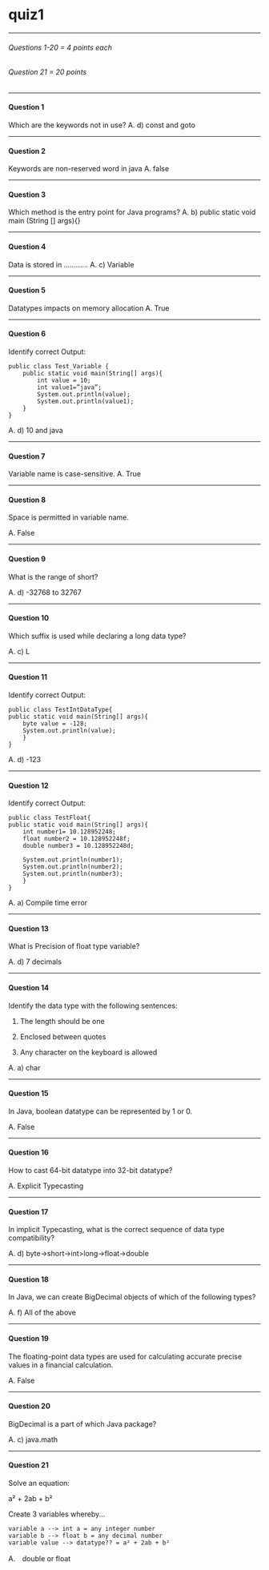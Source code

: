# quiz1
***
###### Questions 1-20 = 4 points each
###### Question 21 = 20 points
***

#### Question 1 
Which are the keywords not in use?
A. d) const and goto

***
#### Question 2
Keywords are non-reserved word in java
A. false

***
#### Question 3
Which method is the entry point for Java programs?
A. b) public static void main (String [] args){} 

***
#### Question 4
Data is stored in ............
A. c) Variable

***
#### Question 5
Datatypes impacts on memory allocation
A. True

***
#### Question 6
Identify correct Output:
```
public class Test_Variable {
    public static void main(String[] args){
        int value = 10;
        int value1=”java”;
        System.out.println(value);
        System.out.println(value1);
    }
}
```

A. d) 10 and java

***
#### Question 7
Variable name is case-sensitive.
A. True

***
#### Question 8
Space is permitted in variable name.

A. False

***
#### Question 9
What is the range of short?

A. d) -32768 to 32767

***
#### Question 10
Which suffix is used while declaring a long data type?

A. c) L

***
#### Question 11
Identify correct Output:
```
public class TestIntDataType{
public static void main(String[] args){
    byte value = -128;
    System.out.println(value);
    }
}
```

A. d) -123

***
#### Question 12
Identify correct Output:
```
public class TestFloat{
public static void main(String[] args){
    int number1= 10.128952248;
    float number2 = 10.128952248f;
    double number3 = 10.128952248d;
 
    System.out.println(number1);
    System.out.println(number2);
    System.out.println(number3);
    }
}
```

A. a) Compile time error

***
#### Question 13
What is Precision of float type variable?

A. d) 7 decimals

***
#### Question 14
Identify the data type with the following sentences:

1. The length should be one

2. Enclosed between quotes

3. Any character on the keyboard is allowed

A. a) char

***
#### Question 15
In Java, boolean datatype can be represented by 1 or 0.

A. False

***
#### Question 16
How to cast 64-bit datatype into 32-bit datatype?

A. Explicit Typecasting

***
#### Question 17
In implicit Typecasting, what is the correct sequence of data type compatibility?

A. d) byte->short->int>long->float->double

***
#### Question 18
In Java, we can create BigDecimal objects of which of the following types?

A. f) All of the above

***
#### Question 19
The floating-point data types are used for calculating accurate precise values in a financial calculation.

A. False

***
#### Question 20
BigDecimal is a part of which Java package?

A. c) java.math

***
#### Question 21
Solve an equation:

a² + 2ab + b²

Create 3 variables whereby...
```
variable a --> int a = any integer number
variable b --> float b = any decimal number
variable value --> datatype?? = a² + 2ab + b²
```

A.　double or float

